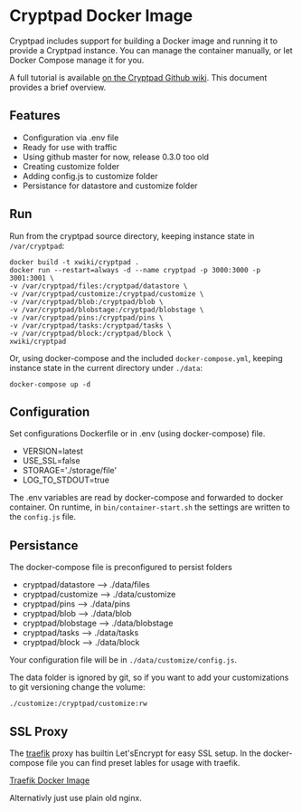 # Cryptpad Docker Image

Cryptpad includes support for building a Docker image and running it to provide a Cryptpad instance. You can manage the container manually, or let Docker Compose manage it for you.

A full tutorial is available [on the Cryptpad Github wiki](https://github.com/xwiki-labs/cryptpad/wiki/Docker). This document provides a brief overview.

## Features

- Configuration via .env file
- Ready for use with traffic
- Using github master for now, release 0.3.0 too old
- Creating customize folder
- Adding config.js to customize folder
- Persistance for datastore and customize folder

## Run

Run from the cryptpad source directory, keeping instance state in `/var/cryptpad`:

```
docker build -t xwiki/cryptpad .
docker run --restart=always -d --name cryptpad -p 3000:3000 -p 3001:3001 \
-v /var/cryptpad/files:/cryptpad/datastore \
-v /var/cryptpad/customize:/cryptpad/customize \
-v /var/cryptpad/blob:/cryptpad/blob \
-v /var/cryptpad/blobstage:/cryptpad/blobstage \
-v /var/cryptpad/pins:/cryptpad/pins \
-v /var/cryptpad/tasks:/cryptpad/tasks \
-v /var/cryptpad/block:/cryptpad/block \ 
xwiki/cryptpad
```

Or, using docker-compose and the included `docker-compose.yml`, keeping instance state in the current directory under `./data`:

```
docker-compose up -d
```

## Configuration

Set configurations Dockerfile or in .env (using docker-compose) file.

- VERSION=latest
- USE_SSL=false
- STORAGE='./storage/file'
- LOG_TO_STDOUT=true

The .env variables are read by docker-compose and forwarded to docker container.
On runtime, in `bin/container-start.sh` the settings are written to the `config.js` file.


## Persistance

The docker-compose file is preconfigured to persist folders

- cryptpad/datastore --> ./data/files
- cryptpad/customize --> ./data/customize
- cryptpad/pins --> ./data/pins
- cryptpad/blob --> ./data/blob
- cryptpad/blobstage --> ./data/blobstage
- cryptpad/tasks --> ./data/tasks
- cryptpad/block --> ./data/block

Your configuration file will be in `./data/customize/config.js`.

The data folder is ignored by git, so if you want to add your customizations to git versioning change the volume:

```
./customize:/cryptpad/customize:rw
```

## SSL Proxy

The [traefik](https://traefik.io/) proxy has builtin Let'sEncrypt for easy SSL setup.
In the docker-compose file you can find preset lables for usage with traefik.

[Traefik Docker Image](https://hub.docker.com/_/traefik/)

Alternativly just use plain old nginx.
